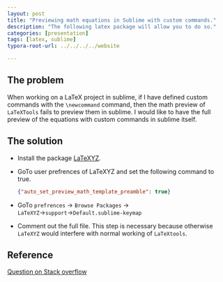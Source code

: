 ```yaml
---
layout: post
title: "Previewing math equations in Sublime with custom commands."
description: "The following latex package will allow you to do so."
categories: [presentation]
tags: [latex, sublime]
typora-root-url: ../../../../website

---
```


## The problem

When working on a LaTeX project in sublime, if I have defined custom commands with the `\newcommand` command, then the math preview of `LaTeXTools` fails to preview them in sublime. I would like to have the full preview of the equations with custom commands in sublime itself.

## The solution

- Install the package [LaTeXYZ](https://packagecontrol.io/packages/LaTeXYZ).

- GoTo user prefrences of LaTeXYZ and set the following command to true.

  ```json
  {"auto_set_preview_math_template_preamble": true}
  ```

- GoTo `prefrences` → `Browse Packages` → `LaTeXYZ`→`support`→`Default.sublime-keymap`
- Comment out the full file. This step is necessary because otherwise `LaTeXYZ` would interfere with normal working of `LaTeXtools`.

## Reference

[Question on Stack overflow](https://stackoverflow.com/questions/42284544/st3-latex-loading-locally-defined-commands-for-in-line-live-preview-of-math)